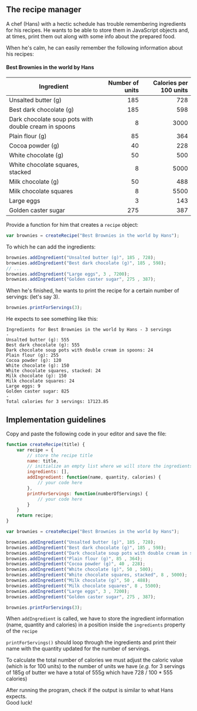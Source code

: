## The recipe manager

A chef (Hans) with a hectic schedule has trouble remembering ingredients for his recipes. He wants to be able
to store them in JavaScript objects and, at times, print them out along with some info about the prepared food.

When he's calm, he can easily remember the following information about his recipes:

#### Best Brownies in the world by Hans
Ingredient | Number of units | Calories per 100 units
--- | ---: | ---:
Unsalted butter (g) | 185 | 728
Best dark chocolate (g) | 185 | 598
Dark chocolate soup pots with double cream in spoons | 8 | 3000
Plain flour (g) | 85 | 364
Cocoa powder (g) | 40 | 228
White chocolate (g) | 50 | 500
White chocolate squares, stacked | 8 | 5000
Milk chocolate (g) | 50 | 488
Milk chocolate squares | 8 | 5500
Large eggs | 3 | 143
Golden caster sugar | 275 | 387

Provide a function for him that creates a `recipe` object:
```javascript
var brownies = createRecipe("Best Brownies in the world by Hans");
```

To which he can add the ingredients:
```javascript
brownies.addIngredient("Unsalted butter (g)", 185 , 728);
brownies.addIngredient("Best dark chocolate (g)", 185 , 598);
// ...
brownies.addIngredient("Large eggs", 3 , 7200);
brownies.addIngredient("Golden caster sugar", 275 , 387);
```

When he's finished, he wants to print the recipe for a certain number of servings: (let's say 3). 
```javascript
brownies.printForServings(3);
```
He expects to see something like this:
 ```
Ingredients for Best Brownies in the world by Hans - 3 servings
-
Unsalted butter (g): 555
Best dark chocolate (g): 555
Dark chocolate soup pots with double cream in spoons: 24
Plain flour (g): 255
Cocoa powder (g): 120
White chocolate (g): 150
White chocolate squares, stacked: 24
Milk chocolate (g): 150
Milk chocolate squares: 24
Large eggs: 9
Golden caster sugar: 825
-
Total calories for 3 servings: 17123.85
```

## Implementation guidelines

Copy and paste the following code in your editor and save the file:
```javascript
function createRecipe(title) {
    var recipe = {
        // store the recipe title
        name: title,
        // initialize an empty list where we will store the ingredients
        ingredients: [],
        addIngredient: function(name, quantity, calories) {
            // your code here
        },
        printForServings: function(numberOfServings) {
            // your code here
        }
    }
    return recipe;
}

var brownies = createRecipe("Best Brownies in the world by Hans");

brownies.addIngredient("Unsalted butter (g)", 185 , 728);
brownies.addIngredient("Best dark chocolate (g)", 185 , 598);
brownies.addIngredient("Dark chocolate soup pots with double cream in spoons", 8 , 3000);
brownies.addIngredient("Plain flour (g)", 85 , 364);
brownies.addIngredient("Cocoa powder (g)", 40 , 228);
brownies.addIngredient("White chocolate (g)", 50 , 500);
brownies.addIngredient("White chocolate squares, stacked", 8 , 5000);
brownies.addIngredient("Milk chocolate (g)", 50 , 488);
brownies.addIngredient("Milk chocolate squares", 8 , 5500);
brownies.addIngredient("Large eggs", 3 , 7200);
brownies.addIngredient("Golden caster sugar", 275 , 387);

brownies.printForServings(3);
```

When `addIngredient` is called, we have to store the ingredient information (name, quantity and calories) in a position 
inside the `ingredients` property of the `recipe`

`printForServings()` should loop through the ingredients and print their name with the quantity updated for the number of servings.

To calculate the total number of calories we must adjust the caloric value (which is for 100 units) to the number of units we have (*e.g.* for 3 servings of 185g of butter we have a total of 555g which have 728 / 100 * 555 calories)

After running the program, check if the output is similar to what Hans expects.\
Good luck!